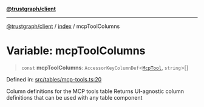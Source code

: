[**@trustgraph/client**](../../README.md)

***

[@trustgraph/client](../../README.md) / [index](../README.md) / mcpToolColumns

# Variable: mcpToolColumns

> `const` **mcpToolColumns**: `AccessorKeyColumnDef`\<[`McpTool`](../type-aliases/McpTool.md), `string`\>[]

Defined in: [src/tables/mcp-tools.ts:20](https://github.com/trustgraph-ai/trustgraph-ts-client/blob/9a2bad46722f27bb783391eed1d9289614cc905a/src/tables/mcp-tools.ts#L20)

Column definitions for the MCP tools table
Returns UI-agnostic column definitions that can be used with any table component
